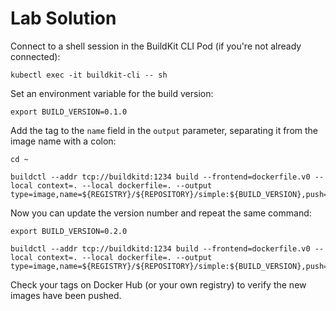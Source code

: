 # Lab Solution

Connect to a shell session in the BuildKit CLI Pod (if you're not already connected):

```
kubectl exec -it buildkit-cli -- sh
```

Set an environment variable for the build version:

```
export BUILD_VERSION=0.1.0
```

Add the tag to the `name` field in the `output` parameter, separating it from the image name with a colon:

```
cd ~

buildctl --addr tcp://buildkitd:1234 build --frontend=dockerfile.v0 --local context=. --local dockerfile=. --output type=image,name=${REGISTRY}/${REPOSITORY}/simple:${BUILD_VERSION},push=true
```

Now you can update the version number and repeat the same command:

```
export BUILD_VERSION=0.2.0

buildctl --addr tcp://buildkitd:1234 build --frontend=dockerfile.v0 --local context=. --local dockerfile=. --output type=image,name=${REGISTRY}/${REPOSITORY}/simple:${BUILD_VERSION},push=true
```

Check your tags on Docker Hub (or your own registry) to verify the new images have been pushed.